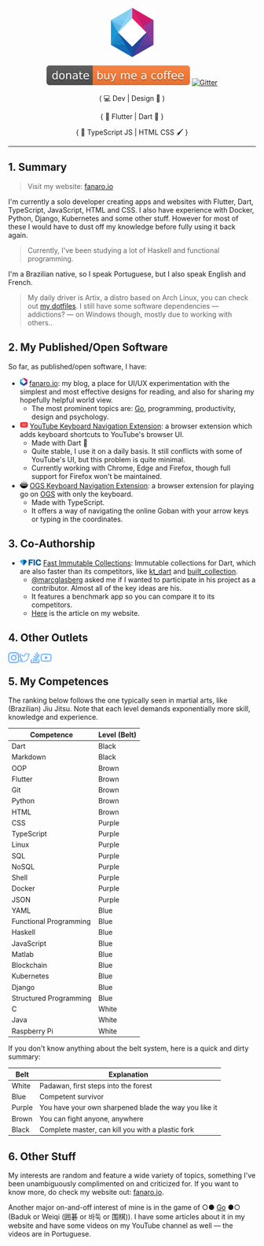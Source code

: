 <p align="center">
  <a href="https://fanaro.io"><img src="assets/logo.png" height="100px" alt="Logo" /></a>
</p>

<p align="center">
  <a href="https://www.buymeacoffee.com/psygo"><img src="assets/buy_me_a_coffee_shield.svg" alt="Buy Me A Coffee" /></a>
  <a href="https://gitter.im/fanaroio/community?utm_source=badge&utm_medium=badge&utm_campaign=pr-badge&utm_content=badge"><img src="https://badges.gitter.im/fanaroio/community.svg" alt="Gitter" /></a>
</p>

<p align="center">
  ( 💻 Dev | Design 🎨 ) 
</p>

<p align="center">
  { 💙 Flutter | Dart 🎯 }
</p>

<p align="center">
  { 💾 TypeScript JS | HTML CSS 🖌 }
</p>

---

## 1. Summary

> Visit my website: [fanaro.io][fanaro.io]

I'm currently a solo developer creating apps and websites with Flutter, Dart, TypeScript, JavaScript, HTML and CSS. I also have experience with Docker, Python, Django, Kubernetes and some other stuff. However for most of these I would have to dust off my knowledge before fully using it back again.

> Currently, I've been studying a lot of Haskell and functional programming.

I'm a Brazilian native, so I speak Portuguese, but I also speak English and French.

> My daily driver is Artix, a distro based on Arch Linux, you can check out [my dotfiles][dotfiles]. I still have some software dependencies &mdash; addictions? &mdash; on Windows though, mostly due to working with others..

[dotfiles]: https://github.com/psygo/dotfiles

## 2. My Published/Open Software

So far, as published/open software, I have:

- [<img alt="fanaro.io" width="15px" src="assets/logo.png"/>][fanaro.io] [fanaro.io][fanaro.io]: my blog, a place for UI/UX experimentation with the simplest and most effective designs for reading, and also for sharing my hopefully helpful world view.
  - The most prominent topics are: [Go][go_wikipedia], programming, productivity, design and psychology.
- [<img alt="YouTube Kbd Nav" width="16px" src="assets/youtube_kbd_nav.svg"/>][youtube_kbd_nav] [YouTube Keyboard Navigation Extension][youtube_kbd_nav]: a browser extension which adds keyboard shortcuts to YouTube's browser UI.
  - Made with Dart 🎯
  - Quite stable, I use it on a daily basis. It still conflicts with some of YouTube's UI, but this problem is quite minimal.
  - Currently working with Chrome, Edge and Firefox, though full support for Firefox won't be maintained.
- [<img alt="OGS Kbd Nav" width="16px" src="assets/ogs_kbd_nav.svg"/>][ogs_kbd_nav] [OGS Keyboard Navigation Extension][ogs_kbd_nav]: a browser extension for playing go on [OGS][ogs] with only the keyboard.
  - Made with TypeScript.
  - It offers a way of navigating the online Goban with your arrow keys or typing in the coordinates.

[ogs]: https://online-go.com
[ogs_kbd_nav]: https://github.com/FanaroEngineering/ogs_kbd_nav
[youtube_kbd_nav]: https://github.com/FanaroEngineering/youtube_kbd_nav

## 3. Co-Authorship

- [<img alt="Fast Immutable Collections" height="13px" src="assets/fic_logo.png"/>][fast_immutable_collections] [Fast Immutable Collections][fast_immutable_collections]: Immutable collections for Dart, which are also faster than its competitors, like [kt_dart][kt_dart] and [built_collection][built_collection].
  - [@marcglasberg][marcglasberg] asked me if I wanted to participate in his project as a contributor. Almost all of the key ideas are his.
  - It features a benchmark app so you can compare it to its competitors.
  - [Here][fanaro.io_fic] is the article on my website.

[built_collection]: https://github.com/google/built_collection.dart
[fanaro.io_fic]: https://fanaro.io/articles/fic/fic.html
[fast_immutable_collections]: https://github.com/marcglasberg/fast_immutable_collections
[kt_dart]: https://github.com/passsy/kt.dart
[marcglasberg]: https://github.com/marcglasberg

## 4. Other Outlets

[<img align="left" alt="Philippe Fanaro | Instagram" width="22px" src="assets/instagram.svg" />][instagram]
[<img align="left" alt="Philippe Fanaro | Twitter" width="22px" src="assets/twitter.svg" />][twitter]
[<img align="left" alt="Philippe Fanaro | LinkedIn" width="22px" src="assets/stackoverflow.svg" />][stackoverflow]
[<img align="left" alt="Philippe Fanaro | YouTube" width="22px" src="assets/youtube.svg" />][youtube]

<br>

[instagram]: https://www.instagram.com/fanaro009/
[fanaro.io]: https://fanaro.io/
[stackoverflow]: https://stackoverflow.com/users/4756173/philippe-fanaro?tab=profile
[twitter]: https://twitter.com/PFanaro
[youtube]: https://www.youtube.com/channel/UCuUK6AAtvo8cTFOJ3OOg9Mw?view_as=subscriber

## 5. My Competences

The ranking below follows the one typically seen in martial arts, like (Brazilian) Jiu Jitsu. Note that each level demands exponentially more skill, knowledge and experience.

<table align="center">
  <thead>
    <tr>
      <th>Competence</th>
      <th>Level (Belt)</th>
    </tr>
  </thead>
  <tbody>
    <tr>
      <td>Dart</td>
      <td>Black</td>
    </tr>
    <tr>
      <td>Markdown</td>
      <td>Black</td>
    </tr>
    <tr>
      <td>OOP</td>
      <td>Brown</td>
    </tr>
    <tr>
      <td>Flutter</td>
      <td>Brown</td>
    </tr>
    <tr>
      <td>Git</td>
      <td>Brown</td>
    </tr>
    <tr>
      <td>Python</td>
      <td>Brown</td>
    </tr>
    <tr>
      <td>HTML</td>
      <td>Brown</td>
    </tr>
    <tr>
      <td>CSS</td>
      <td>Purple</td>
    </tr>
    <tr>
      <td>TypeScript</td>
      <td>Purple</td>
    </tr>
    <tr>
      <td>Linux</td>
      <td>Purple</td>
    </tr>
    <tr>
      <td>SQL</td>
      <td>Purple</td>
    </tr>
    <tr>
      <td>NoSQL</td>
      <td>Purple</td>
    </tr>
    <tr>
      <td>Shell</td>
      <td>Purple</td>
    </tr>
    <tr>
      <td>Docker</td>
      <td>Purple</td>
    </tr>
    <tr>
      <td>JSON</td>
      <td>Purple</td>
    </tr>
    <tr>
      <td>YAML</td>
      <td>Blue</td>
    </tr>
    <tr>
      <td>Functional Programming</td>
      <td>Blue</td>
    </tr>
    <tr>
      <td>Haskell</td>
      <td>Blue</td>
    </tr>
    <tr>
      <td>JavaScript</td>
      <td>Blue</td>
    </tr>
    <tr>
      <td>Matlab</td>
      <td>Blue</td>
    </tr>
    <tr>
      <td>Blockchain</td>
      <td>Blue</td>
    </tr>
    <tr>
      <td>Kubernetes</td>
      <td>Blue</td>
    </tr>
    <tr>
      <td>Django</td>
      <td>Blue</td>
    </tr>
    <tr>
      <td>Structured Programming</td>
      <td>Blue</td>
    </tr>
    <tr>
      <td>C</td>
      <td>White</td>
    </tr>
    <tr>
      <td>Java</td>
      <td>White</td>
    </tr>
    <tr>
      <td>Raspberry Pi</td>
      <td>White</td>
    </tr>
  </tbody>
</table>

If you don't know anything about the belt system, here is a quick and dirty summary:

<table align="center">
  <thead>
    <tr>
      <th>Belt</th>
      <th>Explanation</th>
    </tr>
  </thead>
  <tbody>
    <tr>
      <td>White</td>
      <td>Padawan, first steps into the forest</td>
    </tr>
    <tr>
      <td>Blue</td>
      <td>Competent survivor</td>
    </tr>
    <tr>
      <td>Purple</td>
      <td>You have your own sharpened blade the way you like it</td>
    </tr>
    <tr>
      <td>Brown</td>
      <td>You can fight anyone, anywhere</td>
    </tr>
    <tr>
      <td>Black</td>
      <td>Complete master, can kill you with a plastic fork</td>
    </tr>
  </tbody>
</table>

## 6. Other Stuff

My interests are random and feature a wide variety of topics, something I've been unambiguously complimented on and criticized for. If you want to know more, do check my website out: [fanaro.io][fanaro.io].

Another major on-and-off interest of mine is in the game of ○● [Go][go_wikipedia] ●○ (Baduk or Weiqi (囲碁 or 바둑 or 围棋)). I have some articles about it in my website and have some videos on my YouTube channel as well &mdash; the videos are in Portuguese.

[go_wikipedia]: https://en.wikipedia.org/wiki/Go_(game)
